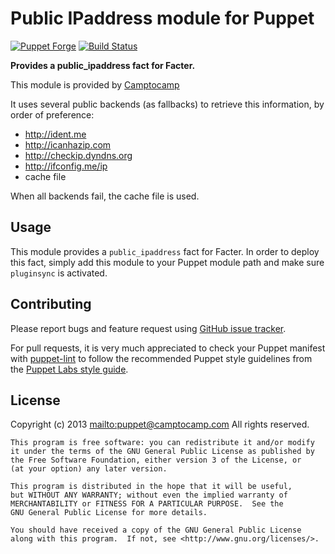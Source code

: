 # Public IPaddress module for Puppet

[![Puppet Forge](http://img.shields.io/puppetforge/v/camptocamp/public_ipaddress.svg)](https://forge.puppetlabs.com/camptocamp/public_ipaddress)
[![Build Status](https://travis-ci.org/camptocamp/puppet-public_ipaddress.png?branch=master)](https://travis-ci.org/camptocamp/puppet-public_ipaddress)

**Provides a public_ipaddress fact for Facter.**

This module is provided by [Camptocamp](http://www.camptocamp.com/)

It uses several public backends (as fallbacks) to retrieve this information, by order of preference:

* http://ident.me
* http://icanhazip.com
* http://checkip.dyndns.org
* http://ifconfig.me/ip
* cache file

When all backends fail, the cache file is used.

## Usage

This module provides a `public_ipaddress` fact for Facter. In order to deploy this fact, simply add this module to your Puppet module path and make sure `pluginsync` is activated.

## Contributing

Please report bugs and feature request using [GitHub issue
tracker](https://github.com/camptocamp/puppet-public_ipaddress/issues).

For pull requests, it is very much appreciated to check your Puppet manifest
with [puppet-lint](https://github.com/camptocamp/puppet-public_ipaddress/issues) to follow the recommended Puppet style guidelines from the
[Puppet Labs style guide](http://docs.puppetlabs.com/guides/style_guide.html).

## License

Copyright (c) 2013 <mailto:puppet@camptocamp.com> All rights reserved.

    This program is free software: you can redistribute it and/or modify
    it under the terms of the GNU General Public License as published by
    the Free Software Foundation, either version 3 of the License, or
    (at your option) any later version.
    
    This program is distributed in the hope that it will be useful,
    but WITHOUT ANY WARRANTY; without even the implied warranty of
    MERCHANTABILITY or FITNESS FOR A PARTICULAR PURPOSE.  See the
    GNU General Public License for more details.
    
    You should have received a copy of the GNU General Public License
    along with this program.  If not, see <http://www.gnu.org/licenses/>.


